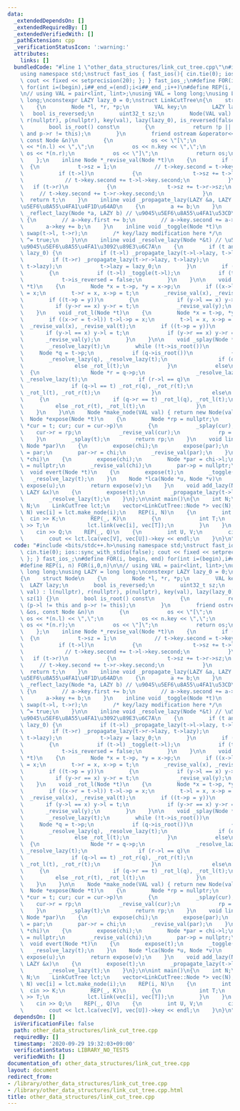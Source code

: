 ```yaml
---
data:
  _extendedDependsOn: []
  _extendedRequiredBy: []
  _extendedVerifiedWith: []
  _pathExtension: cpp
  _verificationStatusIcon: ':warning:'
  attributes:
    links: []
  bundledCode: "#line 1 \"other_data_structures/link_cut_tree.cpp\"\n#include <bits/stdc++.h>\n\
    using namespace std;\nstruct fast_ios { fast_ios(){ cin.tie(0); ios::sync_with_stdio(false);\
    \ cout << fixed << setprecision(20); }; } fast_ios_;\n#define FOR(i, begin, end)\
    \ for(int i=(begin),i##_end_=(end);i<i##_end_;i++)\n#define REP(i, n) FOR(i,0,n)\n\
    \n// using VAL = pair<lint, lint>;\nusing VAL = long long;\nusing LAZY = long\
    \ long;\nconstexpr LAZY lazy_0 = 0;\nstruct LinkCutTree\n{\n    struct Node\n\
    \    {\n        Node *l, *r, *p;\n        VAL key;\n        LAZY lazy;\n     \
    \   bool is_reversed;\n        uint32_t sz;\n        Node(VAL val) : l(nullptr),\
    \ r(nullptr), p(nullptr), key(val), lazy(lazy_0), is_reversed(false), sz(1) {}\n\
    \        bool is_root() const\n        {\n            return !p || (p->l != this\
    \ and p->r != this);\n        }\n        friend ostream &operator<<(ostream &os,\
    \ const Node &n)\n        {\n            os << \"[\";\n            if (n.l) os\
    \ << *(n.l) << \",\";\n            os << n.key << \",\";\n            if (n.r)\
    \ os << *(n.r);\n            os << \"]\";\n            return os;\n        }\n\
    \    };\n    inline Node *_revise_val(Node *t)\n    {\n        if (t)\n      \
    \  {\n            t->sz = 1;\n            // t->key.second = t->key.first;\n \
    \           if (t->l)\n            {\n                t->sz += t->l->sz;\n   \
    \             // t->key.second += t->l->key.second;\n            }\n         \
    \   if (t->r)\n            {\n                t->sz += t->r->sz;\n           \
    \     // t->key.second += t->r->key.second;\n            }\n        }\n      \
    \  return t;\n    }\n    inline void _propagate_lazy(LAZY &a, LAZY b) // \u9045\
    \u5EF6\u8A55\u4FA1\u4F1D\u64AD\n    {\n        a += b;\n    }\n    inline void\
    \ _reflect_lazy(Node *a, LAZY b) // \u9045\u5EF6\u8A55\u4FA1\u53CD\u6620\n   \
    \ {\n        // a->key.first += b;\n        // a->key.second += a->sz * b;\n \
    \       a->key += b;\n    }\n    inline void _toggle(Node *t)\n    {\n       \
    \ swap(t->l, t->r);\n        /* key/lazy modification here */\n        t->is_reversed\
    \ ^= true;\n    }\n\n    inline void _resolve_lazy(Node *&t) // \u5BFE\u8C61\u306E\
    \u9045\u5EF6\u8A55\u4FA1\u3092\u89E3\u6C7A\n    {\n        if (t and t->lazy !=\
    \ lazy_0) {\n            if (t->l) _propagate_lazy(t->l->lazy, t->lazy);\n   \
    \         if (t->r) _propagate_lazy(t->r->lazy, t->lazy);\n            _reflect_lazy(t,\
    \ t->lazy);\n            t->lazy = lazy_0;\n        }\n        if (t->is_reversed)\n\
    \        {\n            if (t->l) _toggle(t->l);\n            if (t->r) _toggle(t->r);\n\
    \            t->is_reversed = false;\n        }\n    }\n\n    void _rot_r(Node\
    \ *t)\n    {\n        Node *x = t->p, *y = x->p;\n        if ((x->l = t->r)) t->r->p\
    \ = x;\n        t->r = x, x->p = t;\n        _revise_val(x), _revise_val(t);\n\
    \        if ((t->p = y))\n        {\n            if (y->l == x) y->l = t;\n  \
    \          if (y->r == x) y->r = t;\n            _revise_val(y);\n        }\n\
    \    }\n    void _rot_l(Node *t)\n    {\n        Node *x = t->p, *y = x->p;\n\
    \        if ((x->r = t->l)) t->l->p = x;\n        t->l = x, x->p = t;\n      \
    \  _revise_val(x), _revise_val(t);\n        if ((t->p = y))\n        {\n     \
    \       if (y->l == x) y->l = t;\n            if (y->r == x) y->r = t;\n     \
    \       _revise_val(y);\n        }\n    }\n\n    void _splay(Node *t)\n    {\n\
    \        _resolve_lazy(t);\n        while (!t->is_root())\n        {\n       \
    \     Node *q = t->p;\n            if (q->is_root())\n            {\n        \
    \        _resolve_lazy(q), _resolve_lazy(t);\n                if (q->l == t) _rot_r(t);\n\
    \                else _rot_l(t);\n            }\n            else\n          \
    \  {\n                Node *r = q->p;\n                _resolve_lazy(r), _resolve_lazy(q),\
    \ _resolve_lazy(t);\n                if (r->l == q)\n                {\n     \
    \               if (q->l == t) _rot_r(q), _rot_r(t);\n                    else\
    \ _rot_l(t), _rot_r(t);\n                }\n                else\n           \
    \     {\n                    if (q->r == t) _rot_l(q), _rot_l(t);\n          \
    \          else _rot_r(t), _rot_l(t);\n                }\n            }\n    \
    \    }\n    }\n\n    Node *make_node(VAL val) { return new Node(val); }\n\n  \
    \  Node *expose(Node *t)\n    {\n        Node *rp = nullptr;\n        for (Node\
    \ *cur = t; cur; cur = cur->p)\n        {\n            _splay(cur);\n        \
    \    cur->r = rp;\n            _revise_val(cur);\n            rp = cur;\n    \
    \    }\n        _splay(t);\n        return rp;\n    }\n    void link(Node *chi,\
    \ Node *par)\n    {\n        expose(chi);\n        expose(par);\n        chi->p\
    \ = par;\n        par->r = chi;\n        _revise_val(par);\n    }\n    void cut(Node\
    \ *chi)\n    {\n        expose(chi);\n        Node *par = chi->l;\n        chi->l\
    \ = nullptr;\n        _revise_val(chi);\n        par->p = nullptr;\n    }\n  \
    \  void evert(Node *t)\n    {\n        expose(t);\n        _toggle(t);\n     \
    \   _resolve_lazy(t);\n    }\n    Node *lca(Node *u, Node *v)\n    {\n       \
    \ expose(u);\n        return expose(v);\n    }\n    void add_lazy(Node *t, const\
    \ LAZY &x)\n    {\n        expose(t);\n        _propagate_lazy(t->lazy, x);\n\
    \        _resolve_lazy(t);\n    }\n};\n\nint main()\n{\n    int N;\n    cin >>\
    \ N;\n    LinkCutTree lct;\n    vector<LinkCutTree::Node *> vec(N);\n    REP(i,\
    \ N) vec[i] = lct.make_node(i);\n    REP(i, N)\n    {\n        int K;\n      \
    \  cin >> K;\n        REP(_, K)\n        {\n            int T;\n            cin\
    \ >> T;\n            lct.link(vec[i], vec[T]);\n        }\n    }\n    int Q;\n\
    \    cin >> Q;\n    REP(_, Q)\n    {\n        int U, V;\n        cin >> U >> V;\n\
    \        cout << lct.lca(vec[V], vec[U])->key << endl;\n    }\n}\n"
  code: "#include <bits/stdc++.h>\nusing namespace std;\nstruct fast_ios { fast_ios(){\
    \ cin.tie(0); ios::sync_with_stdio(false); cout << fixed << setprecision(20);\
    \ }; } fast_ios_;\n#define FOR(i, begin, end) for(int i=(begin),i##_end_=(end);i<i##_end_;i++)\n\
    #define REP(i, n) FOR(i,0,n)\n\n// using VAL = pair<lint, lint>;\nusing VAL =\
    \ long long;\nusing LAZY = long long;\nconstexpr LAZY lazy_0 = 0;\nstruct LinkCutTree\n\
    {\n    struct Node\n    {\n        Node *l, *r, *p;\n        VAL key;\n      \
    \  LAZY lazy;\n        bool is_reversed;\n        uint32_t sz;\n        Node(VAL\
    \ val) : l(nullptr), r(nullptr), p(nullptr), key(val), lazy(lazy_0), is_reversed(false),\
    \ sz(1) {}\n        bool is_root() const\n        {\n            return !p ||\
    \ (p->l != this and p->r != this);\n        }\n        friend ostream &operator<<(ostream\
    \ &os, const Node &n)\n        {\n            os << \"[\";\n            if (n.l)\
    \ os << *(n.l) << \",\";\n            os << n.key << \",\";\n            if (n.r)\
    \ os << *(n.r);\n            os << \"]\";\n            return os;\n        }\n\
    \    };\n    inline Node *_revise_val(Node *t)\n    {\n        if (t)\n      \
    \  {\n            t->sz = 1;\n            // t->key.second = t->key.first;\n \
    \           if (t->l)\n            {\n                t->sz += t->l->sz;\n   \
    \             // t->key.second += t->l->key.second;\n            }\n         \
    \   if (t->r)\n            {\n                t->sz += t->r->sz;\n           \
    \     // t->key.second += t->r->key.second;\n            }\n        }\n      \
    \  return t;\n    }\n    inline void _propagate_lazy(LAZY &a, LAZY b) // \u9045\
    \u5EF6\u8A55\u4FA1\u4F1D\u64AD\n    {\n        a += b;\n    }\n    inline void\
    \ _reflect_lazy(Node *a, LAZY b) // \u9045\u5EF6\u8A55\u4FA1\u53CD\u6620\n   \
    \ {\n        // a->key.first += b;\n        // a->key.second += a->sz * b;\n \
    \       a->key += b;\n    }\n    inline void _toggle(Node *t)\n    {\n       \
    \ swap(t->l, t->r);\n        /* key/lazy modification here */\n        t->is_reversed\
    \ ^= true;\n    }\n\n    inline void _resolve_lazy(Node *&t) // \u5BFE\u8C61\u306E\
    \u9045\u5EF6\u8A55\u4FA1\u3092\u89E3\u6C7A\n    {\n        if (t and t->lazy !=\
    \ lazy_0) {\n            if (t->l) _propagate_lazy(t->l->lazy, t->lazy);\n   \
    \         if (t->r) _propagate_lazy(t->r->lazy, t->lazy);\n            _reflect_lazy(t,\
    \ t->lazy);\n            t->lazy = lazy_0;\n        }\n        if (t->is_reversed)\n\
    \        {\n            if (t->l) _toggle(t->l);\n            if (t->r) _toggle(t->r);\n\
    \            t->is_reversed = false;\n        }\n    }\n\n    void _rot_r(Node\
    \ *t)\n    {\n        Node *x = t->p, *y = x->p;\n        if ((x->l = t->r)) t->r->p\
    \ = x;\n        t->r = x, x->p = t;\n        _revise_val(x), _revise_val(t);\n\
    \        if ((t->p = y))\n        {\n            if (y->l == x) y->l = t;\n  \
    \          if (y->r == x) y->r = t;\n            _revise_val(y);\n        }\n\
    \    }\n    void _rot_l(Node *t)\n    {\n        Node *x = t->p, *y = x->p;\n\
    \        if ((x->r = t->l)) t->l->p = x;\n        t->l = x, x->p = t;\n      \
    \  _revise_val(x), _revise_val(t);\n        if ((t->p = y))\n        {\n     \
    \       if (y->l == x) y->l = t;\n            if (y->r == x) y->r = t;\n     \
    \       _revise_val(y);\n        }\n    }\n\n    void _splay(Node *t)\n    {\n\
    \        _resolve_lazy(t);\n        while (!t->is_root())\n        {\n       \
    \     Node *q = t->p;\n            if (q->is_root())\n            {\n        \
    \        _resolve_lazy(q), _resolve_lazy(t);\n                if (q->l == t) _rot_r(t);\n\
    \                else _rot_l(t);\n            }\n            else\n          \
    \  {\n                Node *r = q->p;\n                _resolve_lazy(r), _resolve_lazy(q),\
    \ _resolve_lazy(t);\n                if (r->l == q)\n                {\n     \
    \               if (q->l == t) _rot_r(q), _rot_r(t);\n                    else\
    \ _rot_l(t), _rot_r(t);\n                }\n                else\n           \
    \     {\n                    if (q->r == t) _rot_l(q), _rot_l(t);\n          \
    \          else _rot_r(t), _rot_l(t);\n                }\n            }\n    \
    \    }\n    }\n\n    Node *make_node(VAL val) { return new Node(val); }\n\n  \
    \  Node *expose(Node *t)\n    {\n        Node *rp = nullptr;\n        for (Node\
    \ *cur = t; cur; cur = cur->p)\n        {\n            _splay(cur);\n        \
    \    cur->r = rp;\n            _revise_val(cur);\n            rp = cur;\n    \
    \    }\n        _splay(t);\n        return rp;\n    }\n    void link(Node *chi,\
    \ Node *par)\n    {\n        expose(chi);\n        expose(par);\n        chi->p\
    \ = par;\n        par->r = chi;\n        _revise_val(par);\n    }\n    void cut(Node\
    \ *chi)\n    {\n        expose(chi);\n        Node *par = chi->l;\n        chi->l\
    \ = nullptr;\n        _revise_val(chi);\n        par->p = nullptr;\n    }\n  \
    \  void evert(Node *t)\n    {\n        expose(t);\n        _toggle(t);\n     \
    \   _resolve_lazy(t);\n    }\n    Node *lca(Node *u, Node *v)\n    {\n       \
    \ expose(u);\n        return expose(v);\n    }\n    void add_lazy(Node *t, const\
    \ LAZY &x)\n    {\n        expose(t);\n        _propagate_lazy(t->lazy, x);\n\
    \        _resolve_lazy(t);\n    }\n};\n\nint main()\n{\n    int N;\n    cin >>\
    \ N;\n    LinkCutTree lct;\n    vector<LinkCutTree::Node *> vec(N);\n    REP(i,\
    \ N) vec[i] = lct.make_node(i);\n    REP(i, N)\n    {\n        int K;\n      \
    \  cin >> K;\n        REP(_, K)\n        {\n            int T;\n            cin\
    \ >> T;\n            lct.link(vec[i], vec[T]);\n        }\n    }\n    int Q;\n\
    \    cin >> Q;\n    REP(_, Q)\n    {\n        int U, V;\n        cin >> U >> V;\n\
    \        cout << lct.lca(vec[V], vec[U])->key << endl;\n    }\n}\n"
  dependsOn: []
  isVerificationFile: false
  path: other_data_structures/link_cut_tree.cpp
  requiredBy: []
  timestamp: '2020-09-29 19:32:03+09:00'
  verificationStatus: LIBRARY_NO_TESTS
  verifiedWith: []
documentation_of: other_data_structures/link_cut_tree.cpp
layout: document
redirect_from:
- /library/other_data_structures/link_cut_tree.cpp
- /library/other_data_structures/link_cut_tree.cpp.html
title: other_data_structures/link_cut_tree.cpp
---
```

